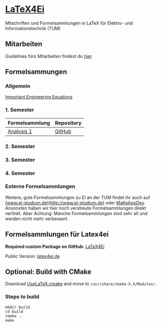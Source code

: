# [LaTeX4Ei](http://latex4ei.de)

Mitschriften und Formelsammlungen in LaTeX für Elektro- und Informationstechnik (TUM)

## Mitarbeiten

Guidelines fürs Mitarbeiten findest du [hier](CONTRIBUTING.md)

## Formelsammungen

### Allgemein

[Important Engineering Equations](http://latex4ei.de/downloads/Ingenieursgrundlagen.pdf)

### 1. Semester

| Formelsammlung                                                                   | Repository                                       |
| -------------------------------------------------------------------------------- | ------------------------------------------------ |
| [Analysis 1](https://github.com/latex4ei/Analysis-1/raw/gh-pages/Analysis-1.pdf) | [GitHub](https://github.com/latex4ei/Analysis-1) |

### 2. Semester

### 3. Semester

### 4. Semester

### Externe Formelsammlungen

Weitere, gute Formelsammlungen zu EI an der TUM findet ihr auch auf [www.ei-studium.de](http://www.ei-studium.de) oder [MaKeAppDev](https://makeappdev.github.io/TUM-Projekte). Ansonsten haben wir hier noch verstreute Formelsammlungen direkt verlinkt. Aber Achtung: Manche Formelsammlungen sind sehr alt und werden nicht mehr verbessert.

## Formelsammlungen für Latex4ei

**Required custom Package on GitHub:** [LaTeX4Ei](https://github.com/latex4ei/latex4ei-packages)

Public Version: [latex4ei.de](http://latex4ei.de)

## Optional: Build with CMake

Download [UseLaTeX.cmake](https://cmake.org/Wiki/CMakeUserUseLATEX) and move to `/usr/share/cmake-X.X/Modules/.`

### Steps to build

```shell
mkdir build
cd build
cmake ..
make
```
